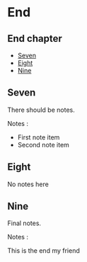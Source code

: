 # End

<!-- .slide: class="page-title" -->



## End chapter

<!-- .slide: class="toc" -->

- [Seven](#/seven)
- [Eight](#/eight)
- [Nine](#/nine)



## Seven

<!-- .slide: id="seven" -->

There should be notes.


Notes :

- First note item
- Second note item



## Eight

<!-- .slide: id="eight" -->

No notes here



## Nine

<!-- .slide: id="nine" -->

Final notes.


Notes :

This is the end my friend

